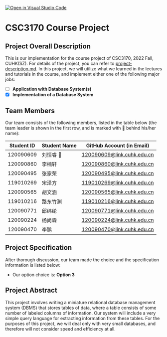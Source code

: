 [![Open in Visual Studio Code](https://classroom.github.com/assets/open-in-vscode-c66648af7eb3fe8bc4f294546bfd86ef473780cde1dea487d3c4ff354943c9ae.svg)](https://classroom.github.com/online_ide?assignment_repo_id=9434865&assignment_repo_type=AssignmentRepo)
# CSC3170 Course Project

## Project Overall Description

This is our implementation for the course project of CSC3170, 2022 Fall, CUHK(SZ). For details of the project, you can refer to [project-description.md](project-description.md). In this project, we will utilize what we learned in the lectures and tutorials in the course, and implement either one of the following major jobs:

<!-- Please fill in "x" to replace the blank space between "[]" to tick the todo item; it's ticked on the first one by default. -->

- [ ] **Application with Database System(s)**
- [x] **Implementation of a Database System**

## Team Members

Our team consists of the following members, listed in the table below (the team leader is shown in the first row, and is marked with 🚩 behind his/her name):

<!-- change the info below to be the real case -->

| Student ID | Student Name | GitHub Account (in Email) |
| ---------- | ------------ | ------------------------- |
| 120090609  | 刘恒睿 🚩    | 120090609@link.cuhk.edu.cn      |
| 120090860  | 李楠轩        | 120090860@link.cuhk.edu.cn      |
| 120090495  | 张家荣        | 120090495@link.cuhk.edu.cn      |
| 119010269  | 宋泽方        | 119010269@link.cuhk.edu.cn      |
| 120090565  | 胡文涵        | 120090565@link.cuhk.edu.cn      |
| 119010216  | 路东竹渊      | 119010216@link.cuhk.edu.cn      |
| 120090771  | 邱纬纶        | 120090771@link.cuhk.edu.cn      |
| 120090224  | 杨尚霖        | 120090224@link.cuhk.edu.cn      |
| 120090470  | 李鹏          | 120090470@link.cuhk.edu.cn      |

## Project Specification

<!-- You should remove the terms/sentence that is not necessary considering your option/branch/difficulty choice -->

After thorough discussion, our team made the choice and the specification information is listed below:

- Our option choice is: **Option 3**


## Project Abstract

<!-- TODO -->
This project involves writing a miniature relational database management system (DBMS) that stores tables of data, where a table consists of some number of labeled columns of information. Our system will include a very simple query language for extracting information from these tables. For the purposes of this project, we will deal only with very small databases, and therefore will not consider speed and efficiency at all.